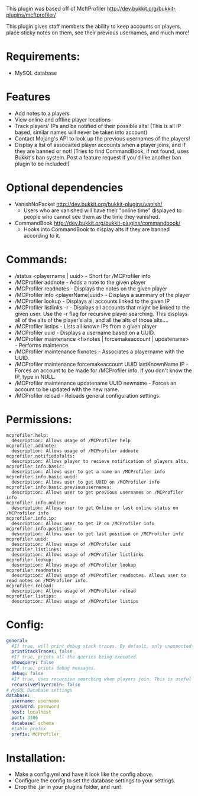 This plugin was based off of McftProfiler http://dev.bukkit.org/bukkit-plugins/mcftprofiler/

This plugin gives staff members the ability to keep accounts on players, place sticky notes on them, see their previous usernames, and much more!

# Requirements:
- MySQL database

# Features
- Add notes to a players
- View online and offline player locations
- Track players' IPs and be notified of their possible alts! (This is all IP based, similar names will never be taken into account)
- Contact Mojang's API to look up the previous usernames of the players!
- Display a list of assocaited player accounts when a player joins, and if they are banned or not! (Tries to find CommandBook, if not found, uses Bukkit's ban system. Post a feature request if you'd like another ban plugin to be included!)

# Optional dependencies
- VanishNoPacket http://dev.bukkit.org/bukkit-plugins/vanish/
     - Users who are vanished will have their "online time" displayed to people who cannot see them as the time they vanished.
- CommandBook http://dev.bukkit.org/bukkit-plugins/commandbook/
     - Hooks into CommandBook to display alts if they are banned according to it.

# Commands:
   - /status <playername | uuid> - Short for /MCProfiler info
   - /MCProfiler addnote <playerName> <note>  - Adds a note to the given player
   - /MCProfiler readnotes <playerName>  - Displays the notes on the given player
   - /MCProfiler info <playerName|uuid>  - Displays a summary of the player
   - /MCProfiler lookup <ip>  - Displays all accounts linked to the given IP
   - /MCProfiler listlinks -r <playerName>  - Displays all accounts that might be linked to the given user. Use the -r flag for recursive player searching. This displays all of the alts of the player's alts, and all the alts of those alts....
   - /MCProfiler listips <playerName>  - Lists all known IPs from a given player
   - /MCProfiler uuid <uuid>  - Displays a username based on a UUID.
   - /MCProfiler maintenance <fixnotes | forcemakeaccount | updatename> <args>  - Performs maintence.
   - /MCProfiler maintenance fixnotes <UUID> <name>   - Associates a playername with the UUID.
   - /MCProfiler maintenance forcemakeaccount UUID lastKnownName IP  - Forces an account to be made for /MCProfiler info. If you don't know the IP, type in NULL.
   - /MCProfiler maintenance updatename UUID newname - Forces an account to be updated with the new name.
   - /MCProfiler reload - Reloads general configuration settings.
# Permissions:
    mcprofiler.help:
      description: Allows usage of /MCProfiler help
    mcprofiler.addnote:
      description: Allows usage of /MCProfiler addnote
    mcprofiler.notifiedofalts:
      description: Allows player to recieve notification of players alts.
    mcprofiler.info.basic:
      description: Allows user to get a name on /MCProfiler info
    mcprofiler.info.basic.uuid:
      description: Allows user to get UUID on /MCProfiler info
    mcprofiler.info.basic.previoususernames:
      description: Allows user to get previous usernames on /MCProfiler info
    mcprofiler.info.online:
      description: Allows user to get Online or last online status on /MCProfiler info
    mcprofiler.info.ip:
      description: Allows user to get IP on /MCProfiler info
    mcprofiler.info.position:
      description: Allows user to get last position on /MCProfiler info
    mcprofiler.uuid:
      description: Allows usage of /MCProfiler uuid
    mcprofiler.listlinks:
      description: Allows usage of /MCProfiler listlinks
    mcprofiler.lookup:
      description: Allows usage of /MCProfiler lookup
    mcprofiler.readnotes:
      description: Allows usage of /MCProfiler readnotes. Allows user to read notes on /MCProfiler info.
    mcprofiler.reload:
      description: Allows usage of /MCProfiler reload
    mcprofiler.listips:
      description: Allows usage of /MCProfiler listips

# Config:
```YAML
general:
  #If true, will print debug stack traces. By default, only unexpected exceptions will be printed. If this is true, all handled exceptions will be printed.
  printStackTraces: false
  #If true, prints all the queries being executed.
  showquery: false
  #If true, prints debug messages.
  debug: false
  #If true, uses recursive searching when players join. This is useful for helping to find more alts of players when they join, but disabling it will save processing time.
  recursivePlayerJoin: false
# MySQL Database settings
database:
  username: username
  password: password
  host: localhost
  port: 3306
  database: schema
  #table prefix
  prefix: MCProfiler_
```

# Installation:
- Make a config.yml and have it look like the config above.
- Configure the config to set the database settings to your settings.
- Drop the .jar in your plugins folder, and run!